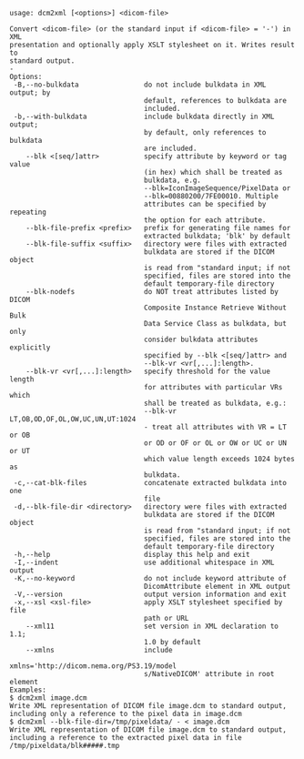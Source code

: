     usage: dcm2xml [<options>] <dicom-file>
    
    Convert <dicom-file> (or the standard input if <dicom-file> = '-') in XML
    presentation and optionally apply XSLT stylesheet on it. Writes result to
    standard output.
    -
    Options:
     -B,--no-bulkdata                do not include bulkdata in XML output; by
                                     default, references to bulkdata are
                                     included.
     -b,--with-bulkdata              include bulkdata directly in XML output;
                                     by default, only references to bulkdata
                                     are included.
        --blk <[seq/]attr>           specify attribute by keyword or tag value
                                     (in hex) which shall be treated as
                                     bulkdata, e.g.
                                     --blk=IconImageSequence/PixelData or
                                     --blk=00880200/7FE00010. Multiple
                                     attributes can be specified by repeating
                                     the option for each attribute.
        --blk-file-prefix <prefix>   prefix for generating file names for
                                     extracted bulkdata; 'blk' by default
        --blk-file-suffix <suffix>   directory were files with extracted
                                     bulkdata are stored if the DICOM object
                                     is read from "standard input; if not
                                     specified, files are stored into the
                                     default temporary-file directory
        --blk-nodefs                 do NOT treat attributes listed by DICOM
                                     Composite Instance Retrieve Without Bulk
                                     Data Service Class as bulkdata, but only
                                     consider bulkdata attributes explicitly
                                     specified by --blk <[seq/]attr> and
                                     --blk-vr <vr[,...]:length>.
        --blk-vr <vr[,...]:length>   specify threshold for the value length
                                     for attributes with particular VRs which
                                     shall be treated as bulkdata, e.g.:
                                     --blk-vr LT,OB,OD,OF,OL,OW,UC,UN,UT:1024
                                     - treat all attributes with VR = LT or OB
                                     or OD or OF or OL or OW or UC or UN or UT
                                     which value length exceeds 1024 bytes as
                                     bulkdata.
     -c,--cat-blk-files              concatenate extracted bulkdata into one
                                     file
     -d,--blk-file-dir <directory>   directory were files with extracted
                                     bulkdata are stored if the DICOM object
                                     is read from "standard input; if not
                                     specified, files are stored into the
                                     default temporary-file directory
     -h,--help                       display this help and exit
     -I,--indent                     use additional whitespace in XML output
     -K,--no-keyword                 do not include keyword attribute of
                                     DicomAttribute element in XML output
     -V,--version                    output version information and exit
     -x,--xsl <xsl-file>             apply XSLT stylesheet specified by file
                                     path or URL
        --xml11                      set version in XML declaration to 1.1;
                                     1.0 by default
        --xmlns                      include
                                     xmlns='http://dicom.nema.org/PS3.19/model
                                     s/NativeDICOM' attribute in root element
    Examples:
    $ dcm2xml image.dcm
    Write XML representation of DICOM file image.dcm to standard output,
    including only a reference to the pixel data in image.dcm
    $ dcm2xml --blk-file-dir=/tmp/pixeldata/ - < image.dcm
    Write XML representation of DICOM file image.dcm to standard output,
    including a reference to the extracted pixel data in file
    /tmp/pixeldata/blk#####.tmp
